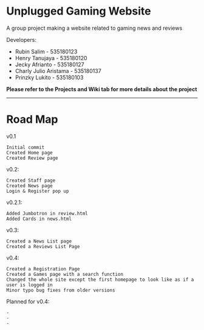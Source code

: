 # Unplugged Gaming Website
A group project making a website related to gaming news and reviews

Developers:
* Rubin Salim - 535180123
* Henry Tanujaya - 535180120
* Jecky Afrianto - 535180127
* Charly Julio Aristama - 535180137
* Prinzky Lukito - 535180103

**Please refer to the Projects and Wiki tab for more details about the project**
***

# Road Map


v0.1

    Initial commit
    Created Home page
    Created Review page

v0.2:

    Created Staff page
    Created News page
    Login & Register pop up

v0.2.1:

    Added Jumbotron in review.html
    Added Cards in news.html
    
v0.3:

    Created a News List page
    Created a Reviews List Page

v0.4:

    Created a Registration Page
    Created a Games page with a search function
    Changed the whole site except the first homepage to look like as if a user is logged in
    Minor typo bug fixes from older versions
    
Planned for v0.4:

    -
    -
    -
    
